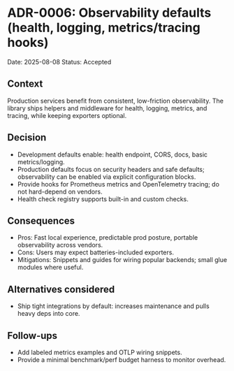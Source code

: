 # ADR-0006: Observability defaults (health, logging, metrics/tracing hooks)

Date: 2025-08-08
Status: Accepted

## Context

Production services benefit from consistent, low-friction observability. The library ships helpers and middleware for health, logging, metrics, and tracing, while keeping exporters optional.

## Decision

- Development defaults enable: health endpoint, CORS, docs, basic metrics/logging.
- Production defaults focus on security headers and safe defaults; observability can be enabled via explicit configuration blocks.
- Provide hooks for Prometheus metrics and OpenTelemetry tracing; do not hard-depend on vendors.
- Health check registry supports built-in and custom checks.

## Consequences

- Pros: Fast local experience, predictable prod posture, portable observability across vendors.
- Cons: Users may expect batteries-included exporters.
- Mitigations: Snippets and guides for wiring popular backends; small glue modules where useful.

## Alternatives considered

- Ship tight integrations by default: increases maintenance and pulls heavy deps into core.

## Follow-ups

- Add labeled metrics examples and OTLP wiring snippets.
- Provide a minimal benchmark/perf budget harness to monitor overhead.
